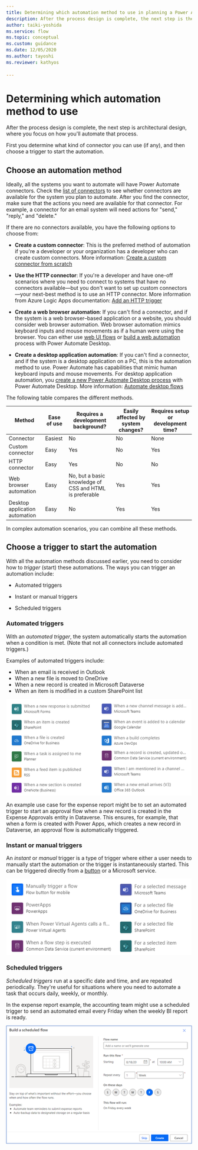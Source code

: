 ```yaml
---
title: Determining which automation method to use in planning a Power Automate project | Microsoft Docs
description: After the process design is complete, the next step is the architectural design to focus on how you'll automate that process.
author: taiki-yoshida
ms.service: flow
ms.topic: conceptual
ms.custom: guidance
ms.date: 12/05/2020
ms.author: tayoshi
ms.reviewer: kathyos

---
```


# Determining which automation method to use

After the process design is complete, the next step is architectural design, where
you focus on how you'll automate that process.

First you determine what kind of connector you can use (if any), and then choose a trigger to start the automation.<!--note from editor: This additional introduction and H2 are suggested, so the structure is reflects the equal importance of the sections.-->

## Choose an automation method

Ideally, all the systems you want to automate will have Power Automate connectors.
Check the [list of connectors](https://docs.microsoft.com/connectors/custom-connectors/) to see whether
connectors are available for the system you plan to automate. After you
find the connector, make sure that the actions you need are available for that
connector. For example, a connector for an email system will need actions for
"send," "reply," and "delete."

If there are no connectors available, you have the following options to choose from:
<!--note from editor: I made this a bulleted list so it's structurally obvious that the summary table applies to all these methods.-->
- **Create a custom connector**: This is the preferred method of automation if you're a developer or your organization has a developer who can create
custom connectors. More information: [Create a custom connector from scratch](https://docs.microsoft.com/connectors/custom-connectors/define-blank)

- **Use the HTTP connector**: If you're a developer and have one-off scenarios where you need to connect to
systems that have no connectors available&mdash;but you don't want to set up custom
connectors&mdash;your next-best method is to use an HTTP connector. More information from Azure Logic Apps documentation: [Add an HTTP trigger](https://docs.microsoft.com/azure/connectors/connectors-native-http#add-an-http-trigger)<!--note from editor: Edit okay? If you need to explain more, this should be fleshed out a bit and not a "More information"-type link.-->

- **Create a web browser automation**: If you can't find a connector, and if the system is a web browser&ndash;based
application or a website, you should consider web browser automation.
Web browser automation mimics keyboard inputs and mouse movements as if a human were using the browser. You can either use [web UI flows](../../ui-flows/create-web.md) or [build a web automation](../../ui-flows/desktop/actions-reference/webautomation.md) process with Power Automate Desktop.

- **Create a desktop application automation**: If you can't find a connector, and if the system is a desktop application on
a PC, this is the automation method to use. Power Automate has capabilities that mimic human keyboard inputs and mouse movements. For desktop application automation, you [create a new Power Automate Desktop process](../../ui-flows/desktop/create-flow.md) with Power Automate Desktop. More information: [Automate desktop flows](../../ui-flows/desktop/desktop-automation.md)<!--note from editor: Is there a reason to link to this article in addition to the previous link? This one seems to be very far down in the TOC, I'm not sure how it relates to the other article or if we need two links so close together.-->

The following table compares the different methods.

| Method                         | Ease of use | Requires a development background?                   | Easily affected by system changes? | Requires setup or development time? |
|--------------------------------|-------------|---------------------------------------------------|-----------------------------------|-----------------------------------|
| Connector                      | Easiest     | No                                                | No                                | None                              |
| Custom connector               | Easy        | Yes                                               | No                                | Yes                               |
| HTTP connector                 | Easy        | Yes                                               | No                                | No                                |
| Web browser automation         | Easy        | No, but a basic knowledge of CSS and HTML is preferable<!--note from editor: Edit okay? I couldn't quite tell what the answer was here.--> | Yes                               | Yes                               |
| Desktop application automation | Easy        | No                                                | Yes                               | Yes                               |
 
In complex automation scenarios, you can combine all these methods.

## Choose a trigger to start the automation

With all the automation methods discussed earlier, you need to consider how to *trigger*
(start) these automations. The ways you can trigger an automation include:

-   Automated triggers

-   Instant or manual triggers

-   Scheduled triggers

### Automated triggers

With an *automated trigger*, the system automatically starts the automation when
a condition is met. (Note that not all connectors include automated triggers.)

Examples of automated triggers include:

-   When an email is received in Outlook
-   When a new file is moved to OneDrive
-   When a new record is created in Microsoft Dataverse
-   When an item is modified in a custom SharePoint list
<!--note from editor: In the following image, please update "Common Data Service."-->
![Automated triggers](media/automated-triggers.png "Automated triggers")

An example use case for the expense report might be to set an automated trigger
to start an approval flow when a new record is created in the Expense Approvals
entity<!--note from editor: Should this reference to an entity be updated to our current terminology?--> in Dataverse. This ensures, for example, that when a form is created with Power Apps, which creates a new record in Dataverse, an approval flow is automatically triggered.
<!--note from editor: Suggested. Also, I don't know what the following line is for. Please verify that you don't need it:
[//]: # (Edit still remaining)
-->

### Instant or manual triggers

An *instant* or *manual* trigger is a type of trigger where either a user needs to manually
start the automation or the trigger is instantaneously started. This can be
triggered directly from a [button](../../introduction-to-button-flows.md) or a Microsoft service.<!--note from editor: Edit okay? I wasn't sure the best way to interpret "some of Microsoft services".-->

![Instant triggers](media/instant-triggers.png "Instant triggers")

### Scheduled triggers

*Scheduled triggers* run at a specific date and time, and are
repeated periodically. They're useful for situations where you need to
automate a task that occurs daily, weekly, or monthly.

In the expense report example, the accounting team might use a scheduled trigger to send an automated email every Friday when the weekly BI report is ready.

![Example of a scheduled trigger](media/scheduled-triggers.png "Example of a scheduled trigger")
